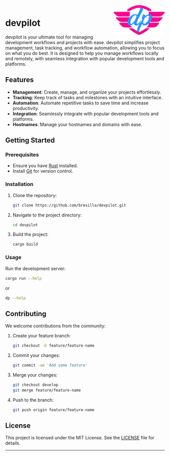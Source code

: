 <img align="right" width="32%" src="./misc/pilot.png">

devpilot
===

devpilot is your ultimate tool for managing development workflows and projects with ease. devpilot simplifies project management, task tracking, and workflow automation, allowing you to focus on what you do best. It is designed to help you manage workflows locally and remotely, with seamless integration with popular development tools and platforms.


## Features

- **Management**: Create, manage, and organize your projects effortlessly.
- **Tracking**: Keep track of tasks and milestones with an intuitive interface.
- **Automation**: Automate repetitive tasks to save time and increase productivity.
- **Integration**: Seamlessly integrate with popular development tools and platforms.
- **Hostnames**: Manage your hostnames and domains with ease.

## Getting Started

### Prerequisites

- Ensure you have [Rust](https://www.rust-lang.org/) installed.
- Install [Git](https://git-scm.com/) for version control.

### Installation

1. Clone the repository:
    ```sh
    git clone https://github.com/bresilla/devpilot.git
    ```
2. Navigate to the project directory:
    ```sh
    cd devpilot
    ```
3. Build the project:
    ```sh
    cargo build
    ```

### Usage

Run the development server:
  ```sh
  cargo run --help
  ```

or

  ```sh
  dp --help
  ```

## Contributing

We welcome contributions from the community:

1. Create your feature branch:
    ```sh
    git checkout -b feature/feature-name
    ```
2. Commit your changes:
    ```sh
    git commit -am 'Add some feature'
    ```
3. Merge your changes:
    ```sh
    git checkout develop
    git merge feature/feature-name
    ```
4. Push to the branch:
    ```sh
    git push origin feature/feature-name
    ```



## License

This project is licensed under the MIT License. See the [LICENSE](LICENSE) file for details.

<hr>

